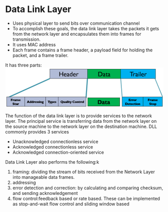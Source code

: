 # Data Link Layer
- Uses physical layer to send bits over communication channel
- To accomplish these goals, the data link layer takes the packets it gets from the network layer and encapsulates them into frames for transmission.
- It uses MAC address
- Each frame contains a frame header, a payload field for holding the packet, and a frame trailer.

It has three parts:
![Alt text](image-8.png)

The function of the data link layer is to provide services to the network layer. The principal service is transferring data from the network layer on the source machine to the network layer on the destination machine.
DLL commonly provides 3 services
- Unacknowledged connectionless service
- Acknowledged connectionless service
- Acknowledged connection-oriented service

Data Link Layer also performs the following:k
1. framing: dividing the stream of bits received from the Network Layer into manageable data frames.
2. addressing
3. error detection and correction: by calculating and comparing checksum, and sending acknowledgement
4. flow control:feedback based or rate based. These can be implemented as stop-and-wait flow control and sliding window based
